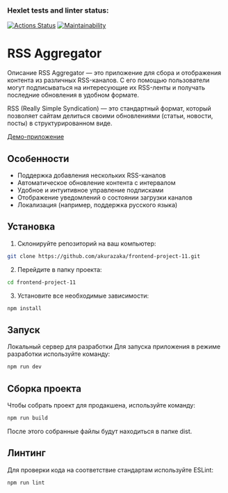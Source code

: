 ### Hexlet tests and linter status:
[![Actions Status](https://github.com/akurazaka/frontend-project-11/actions/workflows/hexlet-check.yml/badge.svg)](https://github.com/akurazaka/frontend-project-11/actions) [![Maintainability](https://api.codeclimate.com/v1/badges/a5d6692f47bb22480f63/maintainability)](https://codeclimate.com/github/akurazaka/frontend-project-11/maintainability)


# RSS Aggregator

Описание
RSS Aggregator — это приложение для сбора и отображения контента из различных RSS-каналов. С его помощью пользователи могут подписываться на интересующие их RSS-ленты и получать последние обновления в удобном формате.

RSS (Really Simple Syndication) — это стандартный формат, который позволяет сайтам делиться своими обновлениями (статьи, новости, посты) в структурированном виде.

[Демо-приложение](https://frontend-project-11-1bx6dmcj8-akurazakas-projects.vercel.app/)

## Особенности

- Поддержка добавления нескольких RSS-каналов
- Автоматическое обновление контента с интервалом
- Удобное и интуитивное управление подписками
- Отображение уведомлений о состоянии загрузки каналов
- Локализация (например, поддержка русского языка)

## Установка

1. Склонируйте репозиторий на ваш компьютер:

```bash
git clone https://github.com/akurazaka/frontend-project-11.git
```

2. Перейдите в папку проекта:

```bash
cd frontend-project-11
```

3. Установите все необходимые зависимости:

```bash
npm install
```

## Запуск
Локальный сервер для разработки
Для запуска приложения в режиме разработки используйте команду:

```bash
npm run dev
```

## Сборка проекта
Чтобы собрать проект для продакшена, используйте команду:

```bash
npm run build
```
После этого собранные файлы будут находиться в папке dist.

## Линтинг
Для проверки кода на соответствие стандартам используйте ESLint:

```bash
npm run lint
```